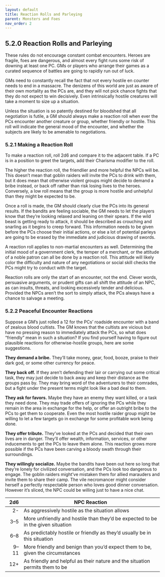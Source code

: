 ```yaml
---
layout: default
title: Reaction Rolls and Parleying
parent: Monsters and Foes
nav_order: 2
---
```


## 5.2.0 Reaction Rolls and Parleying

These rules do not encourage constant combat encounters. Heroes are fragile, foes are dangerous, and almost every fight runs some risk of downing at least one PC. GMs or players who arrange their games as a curated sequence of battles are going to rapidly run out of luck.

GMs need to constantly recall the fact that not every hostile en counter needs to end in a massacre. The denizens of this world are just as aware of their own mortality as the PCs are, and they will not pick chance fights that they do not expect to win decisively. Even intrinsically hostile creatures will take a moment to size up a situation.

Unless the situation is so patently destined for bloodshed that all negotiation is futile, a GM should always make a reaction roll when ever the PCs encounter another creature or group, whether friendly or hostile. This roll will indicate the general mood of the encounter, and whether the subjects are likely to be amenable to negotiations.

### 5.2.1 Making a Reaction Roll

To make a reaction roll, roll 2d6 and compare it to the adjacent table. If a PC is in a position to greet the targets, add their Charisma modifier to the roll.

The higher the reaction roll, the friendlier and more helpful the NPCs will be. This doesn’t mean that goblin raiders will invite the PCs to drink with them, but it does mean that otherwise violent groups might decide to demand a bribe instead, or back off rather than risk losing lives to the heroes. Conversely, a low roll means that the group is more hostile and unhelpful than they might be expected to be.

Once a roll is made, the GM should clearly clue the PCs into its general results. If the bandits are feeling sociable, the GM needs to let the players know that they’re looking relaxed and leaning on their spears. If the wild beast is getting ready to attack, it should be described as crouching and snarling as it begins to creep forward. This information needs to be given before the PCs choose their initial actions, or else a lot of potential parleys are going to be erased by the immediate and judicious drawing of swords.

A reaction roll applies to non-martial encounters as well. Determining the initial mood of a government clerk, the temper of a merchant, or the attitude of a noble patron can all be done by a reaction roll. This attitude will likely color the difficulty and nature of any negotiations or social skill checks the PCs might try to conduct with the target.

Reaction rolls are only the start of an encounter, not the end. Clever words, persuasive arguments, or prudent gifts can all shift the attitude of an NPC, as can insults, threats, and looking excessively tender and delicious. Provided the NPCs aren’t the sort to simply attack, the PCs always have a chance to salvage a meeting.

### 5.2.2 Peaceful Encounter Reactions

Suppose a GM’s just rolled a 12 for the PCs’ roadside encounter with a band of zealous blood cultists. The GM knows that the cultists are vicious but have no pressing reason to immediately attack the PCs, so what does “friendly” mean in such a situation? If you find yourself having to figure out plausible reactions for otherwise-hostile groups, here are some suggestions.

**They demand a bribe.** They’ll take money, gear, food, booze, praise to their dark god, or some other currency for peace.

**They back off.** If they aren’t defending their lair or carrying out some critical task, they may just decide to back away and keep their distance as the groups pass by. They may bring word of the adventurers to their comrades, but a fight under the present terms might look like a bad deal to them.

**They ask for favors.** Maybe they have an enemy they want killed, or a task they need done. They may trade offers of ignoring the PCs while they remain in the area in exchange for the help, or offer an outright bribe to the PCs to get them to cooperate. Even the most hostile raider group might be willing to let a few targets go in exchange for some profitable work being done.

**They offer tribute.** They’ve looked at the PCs and decided that their own lives are in danger. They’ll offer wealth, information, services, or other inducements to get the PCs to leave them alone. This reaction grows more possible if the PCs have been carving a bloody swath through their surroundings.

**They willingly socialize.** Maybe the bandits have been out here so long that they’re lonely for civilized conversation, and the PCs look too dangerous to engage. The goblin raiders might’ve mistaken them for allied marauders and invite them to share their camp. The vile necromancer might consider herself a perfectly respectable person who loves good dinner conversation. However it’s sliced, the NPC could be willing just to have a nice chat.

|  2d6 | NPC Reaction                                                                     |
| ---: | -------------------------------------------------------------------------------- |
|   2- | As aggressively hostile as the situation allows                                  |
|  3–5 | More unfriendly and hostile than they’d be expected to be in the given situation |
|  6–8 | As predictably hostile or friendly as they’d usually be in this situation        |
| 9–11 | More friendly and benign than you’d expect them to be, given the circumstances   |
|  12+ | As friendly and helpful as their nature and the situation permits them to be     |
